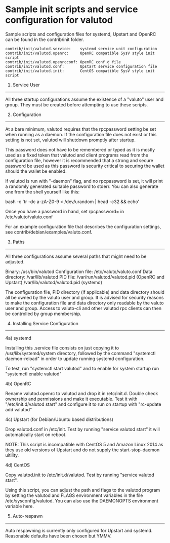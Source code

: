 Sample init scripts and service configuration for valutod
==========================================================

Sample scripts and configuration files for systemd, Upstart and OpenRC
can be found in the contrib/init folder.

    contrib/init/valutod.service:    systemd service unit configuration
    contrib/init/valutod.openrc:     OpenRC compatible SysV style init script
    contrib/init/valutod.openrcconf: OpenRC conf.d file
    contrib/init/valutod.conf:       Upstart service configuration file
    contrib/init/valutod.init:       CentOS compatible SysV style init script

1. Service User
---------------------------------

All three startup configurations assume the existence of a "valuto" user
and group.  They must be created before attempting to use these scripts.

2. Configuration
---------------------------------

At a bare minimum, valutod requires that the rpcpassword setting be set
when running as a daemon.  If the configuration file does not exist or this
setting is not set, valutod will shutdown promptly after startup.

This password does not have to be remembered or typed as it is mostly used
as a fixed token that valutod and client programs read from the configuration
file, however it is recommended that a strong and secure password be used
as this password is security critical to securing the wallet should the
wallet be enabled.

If valutod is run with "-daemon" flag, and no rpcpassword is set, it will
print a randomly generated suitable password to stderr.  You can also
generate one from the shell yourself like this:

bash -c 'tr -dc a-zA-Z0-9 < /dev/urandom | head -c32 && echo'

Once you have a password in hand, set rpcpassword= in /etc/valuto/valuto.conf

For an example configuration file that describes the configuration settings,
see contrib/debian/examples/valuto.conf.

3. Paths
---------------------------------

All three configurations assume several paths that might need to be adjusted.

Binary:              /usr/bin/valutod
Configuration file:  /etc/valuto/valuto.conf
Data directory:      /var/lib/valutod
PID file:            /var/run/valutod/valutod.pid (OpenRC and Upstart)
                     /var/lib/valutod/valutod.pid (systemd)

The configuration file, PID directory (if applicable) and data directory
should all be owned by the valuto user and group.  It is advised for security
reasons to make the configuration file and data directory only readable by the
valuto user and group.  Access to valuto-cli and other valutod rpc clients
can then be controlled by group membership.

4. Installing Service Configuration
-----------------------------------

4a) systemd

Installing this .service file consists on just copying it to
/usr/lib/systemd/system directory, followed by the command
"systemctl daemon-reload" in order to update running systemd configuration.

To test, run "systemctl start valutod" and to enable for system startup run
"systemctl enable valutod"

4b) OpenRC

Rename valutod.openrc to valutod and drop it in /etc/init.d.  Double
check ownership and permissions and make it executable.  Test it with
"/etc/init.d/valutod start" and configure it to run on startup with
"rc-update add valutod"

4c) Upstart (for Debian/Ubuntu based distributions)

Drop valutod.conf in /etc/init.  Test by running "service valutod start"
it will automatically start on reboot.

NOTE: This script is incompatible with CentOS 5 and Amazon Linux 2014 as they
use old versions of Upstart and do not supply the start-stop-daemon uitility.

4d) CentOS

Copy valutod.init to /etc/init.d/valutod. Test by running "service valutod start".

Using this script, you can adjust the path and flags to the valutod program by
setting the valutod and FLAGS environment variables in the file
/etc/sysconfig/valutod. You can also use the DAEMONOPTS environment variable here.

5. Auto-respawn
-----------------------------------

Auto respawning is currently only configured for Upstart and systemd.
Reasonable defaults have been chosen but YMMV.
